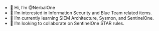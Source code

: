 - 👋 Hi, I’m @NerbalOne
- 👀 I’m interested in Information Security and Blue Team related items. 
- 🌱 I’m currently learning SIEM Architecture, Sysmon, and SentinelOne.
- 💞️ I’m looking to collaborate on SentinelOne STAR rules.

<!---
NerbalOne/NerbalOne is a ✨ special ✨ repository because its `README.md` (this file) appears on your GitHub profile.
You can click the Preview link to take a look at your changes.
--->
